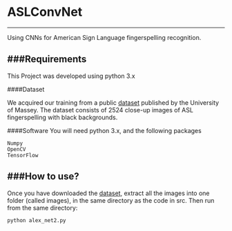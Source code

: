 # ASLConvNet
----
Using CNNs for American Sign Language fingerspelling recognition. 


###Requirements 
----
This Project was developed using python 3.x

####Dataset

We acquired our training from a public [dataset](http://www.massey.ac.nz/~albarcza/gesture_dataset2012.html) published by the University of Massey. The dataset consists of 2524 close-up images of ASL fingerspelling with black backgrounds.

####Software
 You will need python 3.x, and the following packages

```
Numpy 
OpenCV
TensorFlow
```

###How to use? 
---
Once you have downloaded the [dataset](http://www.massey.ac.nz/~albarcza/gesture_dataset2012.html), extract all the images into one folder (called images), in the same directory as the code in src. Then run from the same directory: 

```
python alex_net2.py
```

